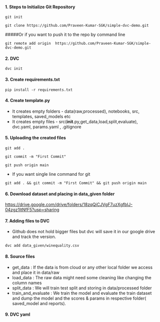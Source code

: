 #### 1. Steps to Initialize Git Repository
```
git init
```
```
git clone https://github.com/Praveen-Kumar-SGK/simple-dvc-demo.git
```
#####Or if you want to push it to the repo by command line
```
git remote add origin  https://github.com/Praveen-Kumar-SGK/simple-dvc-demo.git
```
#### 2. DVC
```
dvc init
```
#### 3. Create requirements.txt
 ```
pip install -r requirements.txt
```
#### 4. Create template.py 
- It creates empty folders - data(raw,processed), notebooks, src, templates, saved_models etc
- It creates empty files - src(__init__.py,get_data,load,split,evaluate), dvc.yaml, params.yaml , .gitignore
#### 5. Uploading the created files
```
git add .
```
```
git commit -m "First Commit"
```
```
git push origin main
```
- If you want single line command for git
```
git add . && git commit -m "First Commit" && git push origin main
```
#### 6. Download dataset and placing in data_given folder
https://drive.google.com/drive/folders/18zqQiCJVgF7uzXgfbIJ-04zgz1ItNfF5?usp=sharing

#### 7. Adding files to DVC
- Github does not hold bigger files but dvc will save it in our google drive and track the version.
```
dvc add data_given/winequality.csv
```
#### 8. Source files 
- get_data : If the data is from cloud or any other local folder we access and place it in data/raw
- load_data : The raw data might need some cleaning like changing the column names
- split_data : We will train test split and storing in data/processed folder
- train_and_evaluate : We train the model and evaluate the train dataset and dump the model and the scores & params in respective folder( saved_model and reports).
#### 9. DVC yaml
